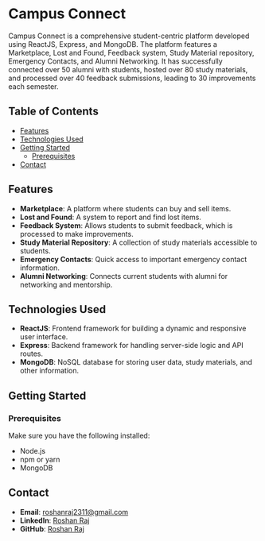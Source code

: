 # Campus Connect

Campus Connect is a comprehensive student-centric platform developed using ReactJS, Express, and MongoDB. The platform features a Marketplace, Lost and Found, Feedback system, Study Material repository, Emergency Contacts, and Alumni Networking. It has successfully connected over 50 alumni with students, hosted over 80 study materials, and processed over 40 feedback submissions, leading to 30 improvements each semester.

## Table of Contents

- [Features](#features)
- [Technologies Used](#technologies-used)
- [Getting Started](#getting-started)
  - [Prerequisites](#prerequisites)
- [Contact](#contact)

## Features

- **Marketplace**: A platform where students can buy and sell items.
- **Lost and Found**: A system to report and find lost items.
- **Feedback System**: Allows students to submit feedback, which is processed to make improvements.
- **Study Material Repository**: A collection of study materials accessible to students.
- **Emergency Contacts**: Quick access to important emergency contact information.
- **Alumni Networking**: Connects current students with alumni for networking and mentorship.

## Technologies Used

- **ReactJS**: Frontend framework for building a dynamic and responsive user interface.
- **Express**: Backend framework for handling server-side logic and API routes.
- **MongoDB**: NoSQL database for storing user data, study materials, and other information.

## Getting Started

### Prerequisites

Make sure you have the following installed:

- Node.js
- npm or yarn
- MongoDB


## Contact

- **Email**: [roshanraj2311@gmail.com](mailto:roshanraj2311@gmail.com)
- **LinkedIn**: [Roshan Raj](edin.com/in/roshan-raj-22027b228/)
- **GitHub**: [Roshan Raj](https://github.com/roshanraj21/)

